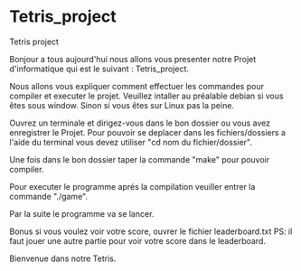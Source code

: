 # Tetris_project
Tetris project

Bonjour a tous aujourd'hui nous allons vous presenter notre Projet d'informatique qui est le suivant : Tetris_project.

Nous allons vous expliquer comment effectuer les commandes pour compiler et executer le projet. Veuillez intaller au préalable debian si vous êtes sous window. Sinon si vous êtes sur Linux pas la peine.

Ouvrez un terminale et dirigez-vous dans le bon dossier ou vous avez enregistrer le Projet. Pour pouvoir se deplacer dans les fichiers/dossiers a l'aide du terminal vous devez utiliser "cd nom du fichier/dossier".

Une fois dans le bon dossier taper la commande "make" pour pouvoir compiler.

Pour executer le programme aprés la compilation veuiller entrer la commande "./game".

Par la suite le programme va se lancer.

Bonus si vous voulez voir votre score, ouvrer le fichier leaderboard.txt 
PS: il faut jouer une autre partie pour voir votre score dans le leaderboard.

Bienvenue dans notre Tetris.
